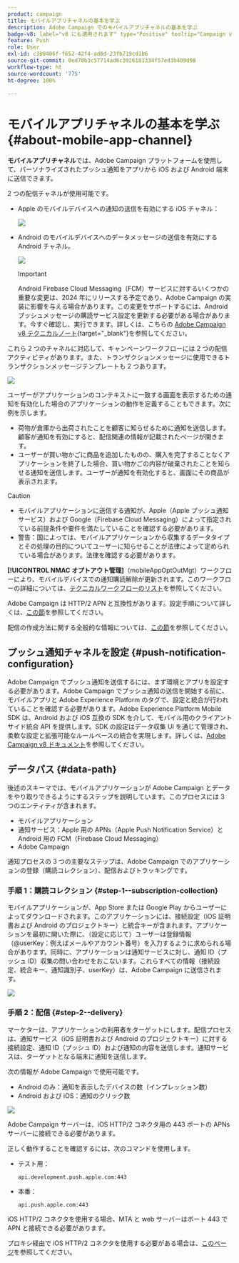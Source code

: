 ```yaml
---
product: campaign
title: モバイルアプリチャネルの基本を学ぶ
description: Adobe Campaign でのモバイルアプリチャネルの基本を学ぶ
badge-v8: label="v8 にも適用されます" type="Positive" tooltip="Campaign v8 にも適用されます"
feature: Push
role: User
exl-id: c3b0406f-f652-42f4-ad0d-23fb719cd1b6
source-git-commit: 0ed70b3c57714ad6c3926181334f57ed3b409d98
workflow-type: ht
source-wordcount: '775'
ht-degree: 100%

---
```


# モバイルアプリチャネルの基本を学ぶ{#about-mobile-app-channel}

**モバイルアプリチャネル**&#x200B;では、Adobe Campaign プラットフォームを使用して、パーソナライズされたプッシュ通知をアプリから iOS および Android 端末に送信できます。

2 つの配信チャネルが使用可能です。

* Apple のモバイルデバイスへの通知の送信を有効にする iOS チャネル：

  ![](assets/nmac_intro_2.png)

* Android のモバイルデバイスへのデータメッセージの送信を有効にする Android チャネル。

  ![](assets/nmac_intro_1.png)

  >[!IMPORTANT]
  >
  >Android Firebase Cloud Messaging（FCM）サービスに対するいくつかの重要な変更は、2024 年にリリースする予定であり、Adobe Campaign の実装に影響を与える場合があります。この変更をサポートするには、Android プッシュメッセージの購読サービス設定を更新する必要がある場合があります。今すぐ確認し、実行できます。詳しくは、こちらの [Adobe Campaign v8 テクニカルノート](https://experienceleague.adobe.com/docs/campaign/technotes-ac/tn-new/push-technote.html?lang=ja){target="_blank"}を参照してください。

これら 2 つのチャネルに対応して、キャンペーンワークフローには 2 つの配信アクティビティがあります。また、トランザクションメッセージに使用できるトランザクションメッセージテンプレートも 2 つあります。

![](assets/nmac_intro_3.png)


ユーザーがアプリケーションのコンテキストに一致する画面を表示するための通知を有効化した場合のアプリケーションの動作を定義することもできます。次に例を示します。

* 荷物が倉庫から出荷されたことを顧客に知らせるために通知を送信します。顧客が通知を有効にすると、配信関連の情報が記載されたページが開きます。
* ユーザーが買い物かごに商品を追加したものの、購入を完了することなくアプリケーションを終了した場合、買い物かごの内容が破棄されたことを知らせる通知を送信します。ユーザーが通知を有効化すると、画面にその商品が表示されます。

>[!CAUTION]
>
>* モバイルアプリケーションに送信する通知が、Apple（Apple プッシュ通知サービス）および Google（Firebase Cloud Messaging）によって指定されている前提条件や要件を満たしていることを確認する必要があります。
>* 警告：国によっては、モバイルアプリケーションから収集するデータタイプとその処理の目的についてユーザーに知らせることが法律によって定められている場合があります。法律を確認する必要があります。

**[!UICONTROL NMAC オプトアウト管理]**（mobileAppOptOutMgt）ワークフローにより、モバイルデバイスでの通知購読解除が更新されます。このワークフローの詳細については、[テクニカルワークフローのリスト](../../workflow/using/about-technical-workflows.md)を参照してください。

Adobe Campaign は HTTP/2 APN と互換性があります。設定手順について詳しくは、[この節](configuring-the-mobile-application.md)を参照してください。

配信の作成方法に関する全般的な情報については、[この節](steps-about-delivery-creation-steps.md)を参照してください。


## プッシュ通知チャネルを設定 {#push-notification-configuration}

Adobe Campaign でプッシュ通知を送信するには、まず環境とアプリを設定する必要があります。Adobe Campaign でプッシュ通知の送信を開始する前に、モバイルアプリと Adobe Experience Platform のタグで、設定と統合が行われていることを確認する必要があります。Adobe Experience Platform Mobile SDK は、Android および iOS 互換の SDK を介して、モバイル用のクライアントサイド統合 API を提供します。SDK の設定はデータ収集 UI を通じて管理され、柔軟な設定と拡張可能なルールベースの統合を実現します。詳しくは、[Adobe Campaign v8 ドキュメント](https://experienceleague.adobe.com/ja/docs/campaign/campaign-v8/send/push/push-settings)を参照してください。


## データパス {#data-path}

後述のスキーマでは、モバイルアプリケーションが Adobe Campaign とデータをやり取りできるようにするステップを説明しています。このプロセスには 3 つのエンティティが含まれます。

* モバイルアプリケーション
* 通知サービス：Apple 用の APNs（Apple Push Notification Service）と Android 用の FCM（Firebase Cloud Messaging）
* Adobe Campaign

通知プロセスの 3 つの主要なステップは、Adobe Campaign でのアプリケーションの登録（購読コレクション）、配信およびトラッキングです。

### 手順 1：購読コレクション {#step-1--subscription-collection}

モバイルアプリケーションが、App Store または Google Play からユーザーによってダウンロードされます。このアプリケーションには、接続設定（iOS 証明書および Android のプロジェクトキー）と統合キーが含まれます。アプリケーションを最初に開いた際に、（設定に応じて）ユーザーは登録情報（@userKey：例えばメールやアカウント番号）を入力するように求められる場合があります。同時に、アプリケーションは通知サービスに対し、通知 ID（プッシュ ID）収集の問い合わせをおこないます。これらすべての情報（接続設定、統合キー、通知識別子、userKey）は、Adobe Campaign に送信されます。

![](assets/nmac_register_view.png)

### 手順 2：配信 {#step-2--delivery}

マーケターは、アプリケーションの利用者をターゲットにします。配信プロセスは、通知サービス（iOS 証明書および Android のプロジェクトキー）に対する接続設定、通知 ID（プッシュ ID）および通知の内容を送信します。通知サービスは、ターゲットとなる端末に通知を送信します。

次の情報が Adobe Campaign で使用可能です。

* Android のみ：通知を表示したデバイスの数（インプレッション数）
* Android および iOS：通知のクリック数

![](assets/nmac_delivery_view.png)

Adobe Campaign サーバーは、iOS HTTP/2 コネクタ用の 443 ポートの APNs サーバーに接続できる必要があります。

正しく動作することを確認するには、次のコマンドを使用します。

* テスト用：

  ```
  api.development.push.apple.com:443
  ```

* 本番：

  ```
  api.push.apple.com:443
  ```

iOS HTTP/2 コネクタを使用する場合、MTA と web サーバーはポート 443 で APN と接続できる必要があります。

プロキシ経由で iOS HTTP/2 コネクタを使用する必要がある場合は、[このページ](../../installation/using/file-res-management.md#proxy-connection-configuration)を参照してください。
